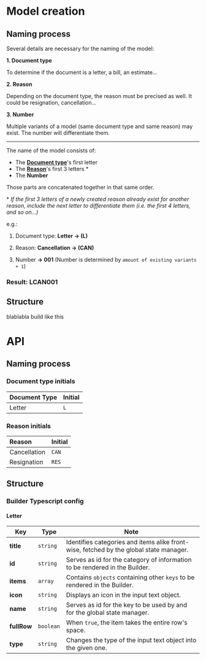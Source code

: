 # Model creation

## Naming process

Several details are necessary for the naming of the model:

**1. Document type**

To determine if the document is a letter, a bill, an estimate...

**2. Reason**

Depending on the document type, the reason must be precised as well. It could be resignation, cancellation...

**3. Number**

Multiple variants of a model (same document type and same reason) may exist. The number will differentiate them.

---

The name of the model consists of:

- The [**Document type**](#document-type-initials)'s first letter
- The [**Reason**](#reason-initials)'s first 3 letters \*
- The **Number**

Those parts are concatenated together in that same order.

\* _If the first 3 letters of a newly created reason already exist for another reason, include the next letter to differentiate them (i.e. the first 4 letters, and so on...)_

e.g.:

1. Document type: **Letter -> (L)**

2. Reason: **Cancellation -> (CAN)**

3. Number **-> 001** (Number is determined by `amount of existing variants + 1`)

### Result: LCAN001

## Structure

blablabla build like this

# API

## Naming process

### Document type initials

| **Document Type** | **Initial** |
| :---------------- | :---------- |
| Letter            | `L`         |

### Reason initials

| **Reason**   | **Initial** |
| :----------- | :---------- |
| Cancellation | `CAN`       |
| Resignation  | `RES`       |

## Structure

### Builder Typescript config

#### Letter

| Key         | Type      | Note                                                                                   |
| ----------- | --------- | -------------------------------------------------------------------------------------- |
| **title**   | `string`  | Identifies categories and items alike front-wise, fetched by the global state manager. |
| **id**      | `string`  | Serves as id for the category of information to be rendered in the Builder.            |
| **items**   | `array`   | Contains `objects` containing other `keys` to be rendered in the Builder.              |
| **icon**    | `string`  | Displays an icon in the input text object.                                             |
| **name**    | `string`  | Serves as id for the key to be used by and for the global state manager.               |
| **fullRow** | `boolean` | When `true`, the item takes the entire row's space.                                    |
| **type**    | `string`  | Changes the type of the input text object into the given one.                          |
